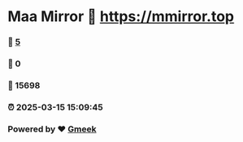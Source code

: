 # Maa Mirror :link: https://mmirror.top 
### :page_facing_up: [5](https://mmirror.top/tag.html) 
### :speech_balloon: 0 
### :hibiscus: 15698 
### :alarm_clock: 2025-03-15 15:09:45 
### Powered by :heart: [Gmeek](https://github.com/Meekdai/Gmeek)
